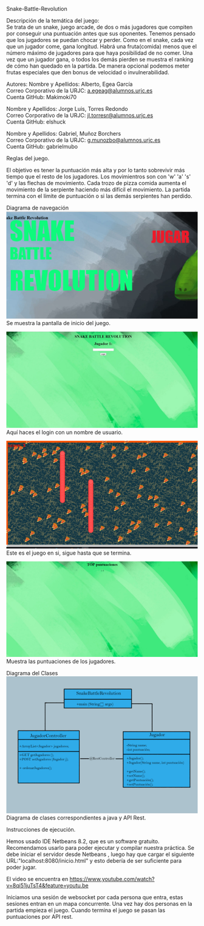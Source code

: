 ﻿Snake-Battle-Revolution

Descripción de la temática del juego:  
Se trata de un snake, juego arcade, de dos o más jugadores que compiten por conseguir una puntuación antes que sus oponentes. Tenemos pensado que los jugadores se puedan chocar y perder. Como en el snake, cada vez que un jugador come, gana longitud. Habrá una fruta(comida) menos que el número máximo de jugadores para que haya posibilidad de no comer. Una vez que un jugador gana, o todos los demás pierden se muestra el ranking de cómo han quedado en la partida. De manera opcional podemos meter frutas especiales que den bonus de velocidad o invulnerabilidad.

Autores:
Nombre y Apellidos: Alberto, Egea García <br>
Correo Corporativo de la URJC: a.egeag@alumnos.urjc.es <br>
Cuenta GitHub: Makimoki70 <br>

Nombre y Apellidos: Jorge Luis, Torres Redondo <br>
Correo Corporativo de la URJC: jl.torresr@alumnos.urjc.es <br>
Cuenta GitHub: elshuck <br>

Nombre y Apellidos: Gabriel, Muñoz Borchers <br>
Correo Corporativo de la URJC: g.munozbo@alumnos.urjc.es <br>
Cuenta GitHub: gabrielmubo <br>

Reglas del juego.

El objetivo es tener la puntuación más alta y por lo tanto sobrevivir más tiempo que el resto de los jugadores. Los movimientros son con 'w' 'a' 's' 'd' y las flechas de movimiento. 
Cada trozo de pizza comida aumenta el movimiento de la serpiente haciendo más difícil el movimiento. La partida termina con el límite de puntuación o si las demás serpientes han perdido.

Diagrama de navegación 
![Inicio del Juego](https://github.com/elshuck/Snake-Battle-Revolution/blob/master/Diagramas%20y%20fotos%20del%20juego/Inicio.png "Captura")
Se muestra la pantalla de inicio del juego.

![Inicio del Juego](https://github.com/elshuck/Snake-Battle-Revolution/blob/master/Diagramas%20y%20fotos%20del%20juego/Login.jpg "Captura")
Aquí haces el login con un nombre de usuario.


![Captura del Juego](https://github.com/elshuck/Snake-Battle-Revolution/blob/master/Diagramas%20y%20fotos%20del%20juego/Partida.png "Captura")
Este es el juego en si, sigue hasta que se termina.


![Ranking del Juego](https://github.com/elshuck/Snake-Battle-Revolution/blob/master/Diagramas%20y%20fotos%20del%20juego/Ranking.png "Captura")
Muestra las puntuaciones de los jugadores.

Diagrama del Clases
![Captura del Juego](https://github.com/elshuck/Snake-Battle-Revolution/blob/master/Diagramas%20y%20fotos%20del%20juego/Diagramadeclases.jpg "Captura")
Diagrama de clases correspondientes a java y API Rest.

Instrucciones de ejecución.

Hemos usado IDE Netbeans 8.2, que es un software gratuito. Recomendamos usarlo para poder ejecutar y compilar nuestra práctica.
Se debe iniciar el servidor desde Netbeans , luego hay que cargar el siguiente URL:"localhost:8080/inicio.html" y  esto debería de ser suficiente para poder jugar.

El video se encuentra en https://www.youtube.com/watch?v=8qi51juTsT4&feature=youtu.be

Iniciamos una sesión de websocket por cada persona que entra, estas sesiones entran en un mapa concurrente. Una vez hay dos personas en la partida empieza el juego. Cuando termina el juego se pasan las puntuaciones por API rest. 
